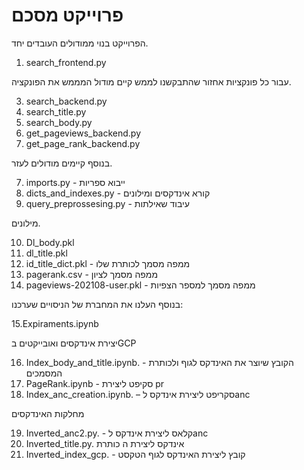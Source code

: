 # פרוייקט מסכם
הפרוייקט בנוי ממודולים העובדים יחד.
1. search_frontend.py

עבור כל פונקציות אחזור שהתבקשנו לממש קיים מודול המממש את הפונקציה.

3. search_backend.py
4. search_title.py
5. search_body.py
6. get_pageviews_backend.py
7. get_page_rank_backend.py

בנוסף קיימים מודולים לעזר.

7. imports.py - ייבוא ספריות
9. dicts_and_indexes.py - קורא אינדקסים ומילונים
10. query_preprossesing.py - עיבוד שאילתות

מילונים.

10. Dl_body.pkl
11. dl_title.pkl
12. id_title_dict.pkl - ממפה מסמך לכותרת שלו
13. pagerank.csv - ממפה מסמך לציון
14. pageviews-202108-user.pkl - ממפה מסמך למספר הצפיות

בנוסף העלנו את המחברת של הניסויים שערכנו:

15.Expiraments.ipynb


יצירת אינדקסים ואובייקטים בGCP

16.	Index_body_and_title.ipynb. -  הקובץ שיוצר את האינדקס לגוף ולכותרת המסמכים
17.	PageRank.ipynb       -   סקיפט ליצירת   pr
18.	Index_anc_creation.ipynb. – סקריפט ליצירת אינדקס לanc 

מחלקות האינדקסים

19.	 Inverted_anc2.py. -  קלאס ליצירת אינדקס לanc
20.	Inverted_title.py. אינדקס ליצירת ה כותרת
21.	Inverted_index_gcp.  -      קובץ ליצירת האינדקס לגוף הטקסט
